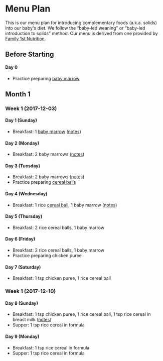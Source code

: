 # Menu Plan

This is our menu plan for introducing complementary foods (a.k.a. solids) into
our baby's diet. We follow the “baby-led weaning” or “baby-led introduction to
solids” method. Our menu is derived from one provided by [Family 1st
Nutrition](https://family1stnutrition.com/).

## Before Starting

#### Day 0

* Practice preparing [baby marrow](./recipes/baby-marrow.md)

## Month 1

### Week 1 (2017-12-03)

#### Day 1 (Sunday)

* Breakfast: 1 [baby marrow](./recipes/baby-marrow.md) ([notes](./day-1.md))

#### Day 2 (Monday)

* Breakfast: 2 baby marrows ([notes](./day-2.md))

#### Day 3 (Tuesday)

* Breakfast: 2 baby marrows ([notes](./day-3.md))
* Practice preparing [cereal balls](./recipes/cereal-balls.md)

#### Day 4 (Wednesday)

* Breakfast: 1 rice [cereal ball](./recipes/cereal-balls.md), 1 baby marrow ([notes](./day-4.md))

#### Day 5 (Thursday)

* Breakfast: 2 rice cereal balls, 1 baby marrow

#### Day 6 (Friday)

* Breakfast: 2 rice cereal balls, 1 baby marrow
* Practice preparing chicken puree

#### Day 7 (Saturday)

* Breakfast: 1 tsp chicken puree, 1 rice cereal ball

### Week 1 (2017-12-10)

#### Day 8 (Sunday)

* Breakfast: 1 tsp chicken puree, 1 rice cereal ball, 1 tsp rice cereal in breast milk ([notes](./day-8.md))
* Supper: 1 tsp rice cereal in formula

#### Day 9 (Monday)

* Breakfast: 1 tsp rice cereal in formula
* Supper: 1 tsp rice cereal in formula

